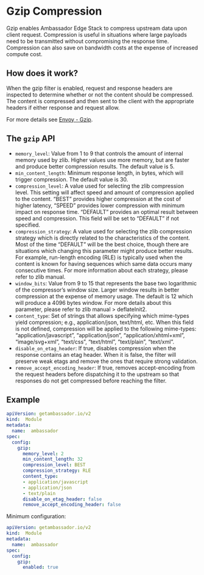 # Gzip Compression

Gzip enables Ambassador Edge Stack to compress upstream data upon client request. Compression is useful in situations where large payloads need to be transmitted without compromising the response time. Compression can also save on bandwidth costs at the expense of increased compute cost.

## How does it work?

When the gzip filter is enabled, request and response headers are inspected to determine whether or not the content should be compressed. The content is compressed and then sent to the client with the appropriate headers if either response and request allow.

For more details see [Envoy - Gzip](https://www.envoyproxy.io/docs/envoy/latest/configuration/http/http_filters/gzip_filter.html).

## The `gzip` API

- `memory_level`: Value from 1 to 9 that controls the amount of internal memory used by zlib. Higher values use more memory, but are faster and produce better compression results. The default value is 5.
- `min_content_length`: Minimum response length, in bytes, which will trigger compression. The default value is 30.
- `compression_level`: A value used for selecting the zlib compression level. This setting will affect speed and amount of compression applied to the content. “BEST” provides higher compression at the cost of higher latency, “SPEED” provides lower compression with minimum impact on response time. “DEFAULT” provides an optimal result between speed and compression. This field will be set to “DEFAULT” if not specified.
- `compression_strategy`: A value used for selecting the zlib compression strategy which is directly related to the characteristics of the content. Most of the time “DEFAULT” will be the best choice, though there are situations which changing this parameter might produce better results. For example, run-length encoding (RLE) is typically used when the content is known for having sequences which same data occurs many consecutive times. For more information about each strategy, please refer to zlib manual.
- `window_bits`: Value from 9 to 15 that represents the base two logarithmic of the compressor’s window size. Larger window results in better compression at the expense of memory usage. The default is 12 which will produce a 4096 bytes window. For more details about this parameter, please refer to zlib manual > deflateInit2.
- `content_type`: Set of strings that allows specifying which mime-types yield compression; e.g., application/json, text/html, etc. When this field is not defined, compression will be applied to the following mime-types: “application/javascript”, “application/json”, “application/xhtml+xml”, “image/svg+xml”, “text/css”, “text/html”, “text/plain”, “text/xml”.
- `disable_on_etag_header`: If true, disables compression when the response contains an etag header. When it is false, the filter will preserve weak etags and remove the ones that require strong validation.
- `remove_accept_encoding_header`: If true, removes accept-encoding from the request headers before dispatching it to the upstream so that responses do not get compressed before reaching the filter.


## Example

```yaml
apiVersion: getambassador.io/v2
kind:  Module
metadata:
  name:  ambassador
spec:
  config:
    gzip:
      memory_level: 2
      min_content_length: 32
      compression_level: BEST
      compression_strategy: RLE
      content_type: 
      - application/javascript
      - application/json
      - text/plain
      disable_on_etag_header: false
      remove_accept_encoding_header: false
```

Minimum configuration:
```yaml
apiVersion: getambassador.io/v2
kind:  Module
metadata:
  name:  ambassador
spec:
  config:
    gzip:
      enabled: true
```

